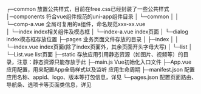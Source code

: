 ┌─common        		放置公共样式，目前在free.css已经封装了一些公共样式
│─components            符合vue组件规范的uni-app组件目录
│  └─common
│  │ 	└─comp-a.vue	全局可复用的a组件，命名规范xxx-xx.vue	
│  └─index       		index相关组件及模态框
│     └─index-a.vue     index页面
│     └─dialog       	index模态框存放位置
├─pages                 业务页面文件存放的目录
│  ├─index
│  │  └─index.vue       index页面(除了index页面外，其余页面开头字母大写)
│  └─list
│     └─List.vue        list页面
├─static                存放应用引用静态资源（如图片、视频等）的目录，注意：静态资源只能存放于此
├─main.js               Vue初始化入口文件
├─App.vue               应用配置，用来配置App全局样式以及监听 应用生命周期
├─manifest.json         配置应用名称、appid、logo、版本等打包信息，详见
└─pages.json            配置页面路由、导航条、选项卡等页面类信息，详见

